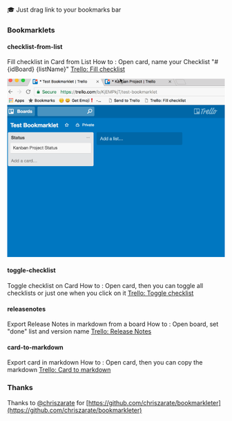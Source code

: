 🎓 Just drag link to your bookmarks bar


### Bookmarklets

#### checklist-from-list
Fill checklist in Card from List
How to : Open card, name your Checklist "# {idBoard} {listName}"
[Trello: Fill checklist](javascript:void%20function(){(function(){var%20o=$.cookie(%22token%22),e=/\/c\/([^\/]+)/.exec(document.location);if(!e)return%20alert(%22No%20cards%20are%20open.%22),!1;var%20t=e[1],s=null,c=null,n=null,r=[];$.get(%22/1/cards/%22+t,{fields:%22idList%22,checklists:%22all%22}).success(function(e){for(var%20t=(e.idList,e.checklists),i=0;i%3Ct.length;i++){var%20l=t[i];if(0===l.name.indexOf(%22%23%22)){s=l.id;var%20a=l.name.split(%22%20%22);try{c=a[1],n=a[2]}catch(f){console.log(%22STEP%201:%20No%20checklist%20to%20fill%22)}console.log(%22STEP%201:%20fromBoardId:%20%22+c+%22%20fromListName:%20%22+n);break}}if(!c%26%26!n)return%20alert(%22No%20checklist%20to%20fill.%22),!1;$.get(%22/1/boards/%22+c+%22/lists%22,{}).success(function(o){for(var%20e=o,t=0;t%3Ce.length;t++){var%20s=e[t];if(s.name===n){n=s.id,console.log(%22STEP%202:%20fromListId:%20%22+n);break}}$.get(%22/1/boards/%22+c+%22/cards%22,{}).success(function(o){for(var%20e=o,t=0;t%3Ce.length;t++){var%20s=e[t];s.idList===n%26%26r.push(s)}console.log(%22STEP%203:%20fromCards:%20%22+JSON.stringify(r)),u()})});var%20u=function(){if(0==r.length)return!1;var%20e=r.shift(),t=e.url;$.post(%22/1/checklists/%22+s+%22/checkItems%22,{token:o,name:t,pos:%22bottom%22}).success(function(o){console.log(%22STEP%204:%20createNextItem:%20%22+t),u()})}})})()}();)

![trello-bookmarklets-checklist-from-list-101.gif](assets/trello-bookmarklets-checklist-from-list-101.gif)


#### toggle-checklist
Toggle checklist on Card
How to : Open card, then you can toggle all checklists or just one when you click on it
[Trello: Toggle checklist]()


#### releasenotes
Export Release Notes in markdown from a board
How to : Open board, set "done" list and version name
[Trello: Release Notes](javascript:(function(U,C,A,Y,A_,__){__=A.getElementById(U),__&&__.parentNode.removeChild(__),__=A.createElement("script"),__.type="text/javascript",__.async=1,__.id=U,__.src="https://ucaya.github.io/trello-bookmarklets/"+U+"/index.js",A.getElementsByTagName("head")[0].appendChild(__)})("releasenotes",window,document,getSelection?getSelection().toString():document.title);)


#### card-to-markdown
Export card in markdown
How to : Open card, then you can copy the markdown
[Trello: Card to markdown](javascript:(function(U,C,A,Y,A_,__){__=A.getElementById(U),__&&__.parentNode.removeChild(__),__=A.createElement("script"),__.type="text/javascript",__.async=1,__.id=U,__.src="https://ucaya.github.io/trello-bookmarklets/"+U+"/index.js",A.getElementsByTagName("head")[0].appendChild(__)})("card-to-markdown",window,document,getSelection?getSelection().toString():document.title);)


### Thanks

Thanks to [@chriszarate](https://github.com/chriszarate) for [https://github.com/chriszarate/bookmarkleter](https://github.com/chriszarate/bookmarkleter)
